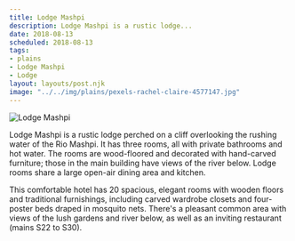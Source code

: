 ```yaml
---
title: Lodge Mashpi
description: Lodge Mashpi is a rustic lodge...
date: 2018-08-13
scheduled: 2018-08-13
tags:
- plains
- Lodge Mashpi
- Lodge
layout: layouts/post.njk
image: "../../img/plains/pexels-rachel-claire-4577147.jpg"
---
```


![Lodge Mashpi](../../img/plains/pexels-rachel-claire-4577147.jpg)

Lodge Mashpi is a rustic lodge perched on a cliff overlooking the rushing water of the Rio Mashpi. It has three rooms, all with private bathrooms and hot water. The rooms are wood-floored and decorated with hand-carved furniture; those in the main building have views of the river below. Lodge rooms share a large open-air dining area and kitchen.

This comfortable hotel has 20 spacious, elegant rooms with wooden floors and traditional furnishings, including carved wardrobe closets and four-poster beds draped in mosquito nets. There's a pleasant common area with views of the lush gardens and river below, as well as an inviting restaurant (mains S22 to S30).

